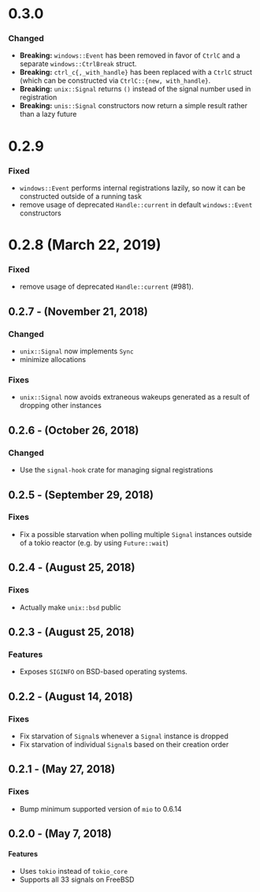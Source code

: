 # 0.3.0

### Changed
- **Breaking:** `windows::Event` has been removed in favor of `CtrlC` and
a separate `windows::CtrlBreak` struct.
- **Breaking:** `ctrl_c{,_with_handle}` has been replaced with a `CtrlC` struct
(which can be constructed via `CtrlC::{new, with_handle}`.
- **Breaking:** `unix::Signal` returns `()` instead of the signal number used in registration
- **Breaking:** `unis::Signal` constructors now return a simple result rather than a lazy future

# 0.2.9

### Fixed
- `windows::Event` performs internal registrations lazily, so now it can be
constructed outside of a running task
- remove usage of deprecated `Handle::current` in default `windows::Event`
constructors

# 0.2.8 (March 22, 2019)

### Fixed
- remove usage of deprecated `Handle::current` (#981).

## 0.2.7 - (November 21, 2018)
### Changed
* `unix::Signal` now implements `Sync`
* minimize allocations

### Fixes
* `unix::Signal` now avoids extraneous wakeups generated as a result of
dropping other instances

## 0.2.6 - (October 26, 2018)
### Changed
* Use the `signal-hook` crate for managing signal registrations

## 0.2.5 - (September 29, 2018)
### Fixes
* Fix a possible starvation when polling multiple `Signal` instances outside of
a tokio reactor (e.g. by using `Future::wait`)

## 0.2.4 - (August 25, 2018)
### Fixes
* Actually make `unix::bsd` public

## 0.2.3 - (August 25, 2018)
### Features
* Exposes `SIGINFO` on BSD-based operating systems.

## 0.2.2 - (August 14, 2018)
### Fixes
* Fix starvation of `Signal`s whenever a `Signal` instance is dropped
* Fix starvation of individual `Signal`s based on their creation order

## 0.2.1 - (May 27, 2018)
### Fixes
* Bump minimum supported version of `mio` to 0.6.14

## 0.2.0 - (May 7, 2018)
#### Features
 * Uses `tokio` instead of `tokio_core`
 * Supports all 33 signals on FreeBSD
